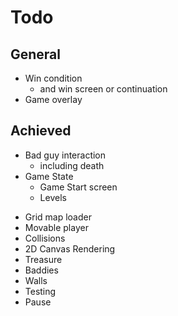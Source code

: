 Todo
====

General
---------
+ Win condition
  + and win screen or continuation
+ Game overlay

Achieved
----------
+ Bad guy interaction
    + including death
+ Game State
    + Game Start screen
    + Levels
* Grid map loader
* Movable player
* Collisions
* 2D Canvas Rendering
* Treasure
* Baddies
* Walls
* Testing
* Pause
